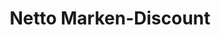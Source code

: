 ---
title: "Netto Marken-Discount"
url: /dortmund/netto-marken-discount-burgwall/
shop: Supermarkt
---